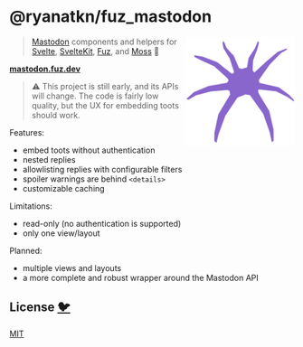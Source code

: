 # @ryanatkn/fuz_mastodon

[<img src="/static/logo.svg" alt="a friendly purple spider facing you" align="right" width="192" height="192">](https://mastodon.fuz.dev/)

> [Mastodon](https://github.com/mastodon/mastodon) components and helpers for
> [Svelte](https://github.com/sveltejs/svelte), [SvelteKit](https://github.com/sveltejs/kit),
> [Fuz](https://github.com/ryanatkn/fuz), and [Moss](https://github.com/ryanatkn/moss)
> 🦣

[**mastodon.fuz.dev**](https://mastodon.fuz.dev/)

> ⚠️ This project is still early, and its APIs will change.
> The code is fairly low quality, but the UX for embedding toots should work.

Features:

- embed toots without authentication
- nested replies
- allowlisting replies with configurable filters
- spoiler warnings are behind `<details>`
- customizable caching

Limitations:

- read-only (no authentication is supported)
- only one view/layout

Planned:

- multiple views and layouts
- a more complete and robust wrapper around the Mastodon API

## License [🐦](https://wikipedia.org/wiki/Free_and_open-source_software)

[MIT](LICENSE)
